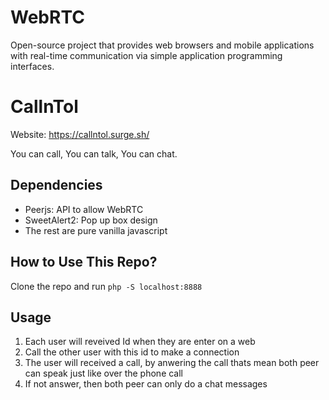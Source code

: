 # WebRTC

Open-source project that provides web browsers and mobile applications with real-time communication via simple application programming interfaces.

# CallnTol

Website: https://callntol.surge.sh/

You can call, You can talk, You can chat.

## Dependencies

- Peerjs: API to allow WebRTC
- SweetAlert2: Pop up box design
- The rest are pure vanilla javascript

## How to Use This Repo?

Clone the repo and run `php -S localhost:8888`

## Usage

1. Each user will reveived Id when they are enter on a web
2. Call the other user with this id to make a connection
3. The user will received a call, by anwering the call thats mean both peer can speak just like over the phone call
4. If not answer, then both peer can only do a chat messages
